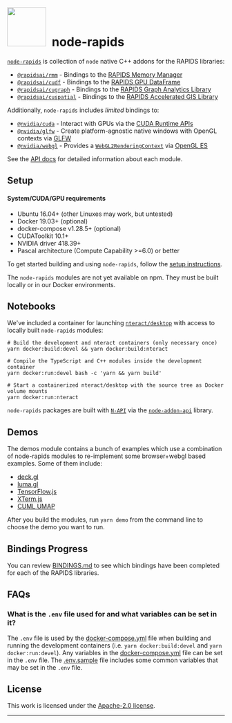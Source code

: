 # <div align="left"><img src="https://rapids.ai/assets/images/rapids_logo.png" width="90px"/>&nbsp; node-rapids

[`node-rapids`](https://github.com/rapidsai/node-rapids) is collection of `node` native C++ addons for the RAPIDS libraries:

* [`@rapidsai/rmm`](https://github.com/rapidsai/node-rapids/tree/main/modules/rmm) - Bindings to the [RAPIDS Memory Manager](https://github.com/rapidsai/rmm)
* [`@rapidsai/cudf`](https://github.com/rapidsai/node-rapids/tree/main/modules/cudf) - Bindings to the [RAPIDS GPU DataFrame](https://github.com/rapidsai/cudf)
* [`@rapidsai/cugraph`](https://github.com/rapidsai/node-rapids/tree/main/modules/cugraph) - Bindings to the [RAPIDS Graph Analytics Library](https://github.com/rapidsai/cugraph)
* [`@rapidsai/cuspatial`](https://github.com/rapidsai/node-rapids/tree/main/modules/cuspatial) - Bindings to the [RAPIDS Accelerated GIS Library](https://github.com/rapidsai/cuspatial)

Additionally, `node-rapids` includes _limited_ bindings to:

* [`@nvidia/cuda`](https://github.com/rapidsai/node-rapids/tree/main/modules/cuda) - Interact with GPUs via the [CUDA Runtime APIs](https://developer.nvidia.com/cuda-toolkit)
* [`@nvidia/glfw`](https://github.com/rapidsai/node-rapids/tree/main/modules/glfw) - Create platform-agnostic native windows with OpenGL contexts via [GLFW](https://github.com/glfw/glfw)
* [`@nvidia/webgl`](https://github.com/rapidsai/node-rapids/tree/main/modules/webgl) - Provides a [`WebGL2RenderingContext`](https://developer.mozilla.org/en-US/docs/Web/API/WebGL2RenderingContext) via [OpenGL ES](https://www.khronos.org/opengles)

See the [API docs](https://rapidsai.github.io/node-rapids/) for detailed information about each module.

## Setup

#### System/CUDA/GPU requirements

- Ubuntu 16.04+ (other Linuxes may work, but untested)
- Docker 19.03+ (optional)
- docker-compose v1.28.5+ (optional)
- CUDAToolkit 10.1+
- NVIDIA driver 418.39+
- Pascal architecture (Compute Capability >=6.0) or better

To get started building and using `node-rapids`, follow the [setup instructions](https://github.com/rapidsai/node-rapids/tree/main/docs/setup.md).

The `node-rapids` modules are not yet available on npm. They must be built locally or in our Docker environments.

## Notebooks

We've included a container for launching [`nteract/desktop`](https://nteract.io/desktop) with access to locally built `node-rapids` modules:

```shell
# Build the development and nteract containers (only necessary once)
yarn docker:build:devel && yarn docker:build:nteract

# Compile the TypeScript and C++ modules inside the development container
yarn docker:run:devel bash -c 'yarn && yarn build'

# Start a containerized nteract/desktop with the source tree as Docker volume mounts
yarn docker:run:nteract
```

`node-rapids` packages are built with [`N-API`](https://nodejs.org/api/n-api.html) via the [`node-addon-api`](https://github.com/nodejs/node-addon-api) library.


## Demos

The demos module contains a bunch of examples which use a combination of node-rapids modules to re-implement some browser+webgl based examples. Some of them include:

- [deck.gl](https://github.com/rapidsai/node-rapids/tree/main/modules/demo/deck/)
- [luma.gl](https://github.com/rapidsai/node-rapids/tree/main/modules/demo/luma/)
- [TensorFlow.js](https://github.com/rapidsai/node-rapids/tree/main/modules/demo/tfjs/)
- [XTerm.js](https://github.com/rapidsai/node-rapids/tree/main/modules/demo/xterm/)
- [CUML UMAP](https://github.com/rapidsai/node-rapids/tree/main/modules/demo/ipc/umap/)

After you build the modules, run `yarn demo` from the command line to choose the demo you want to run.

## Bindings Progress

You can review [BINDINGS.md](https://github.com/rapidsai/node-rapids/blob/main/BINDINGS.md) to see which bindings have been completed for each of the RAPIDS libraries.

## FAQs

### What is the `.env` file used for and what variables can be set in it?

The `.env` file is used by the [docker-compose.yml](https://github.com/rapidsai/node-rapids/tree/main/docker-compose.yml) file when building and running the development containers (i.e. `yarn docker:build:devel` and `yarn docker:run:devel`). Any variables in the [docker-compose.yml](https://github.com/rapidsai/node-rapids/tree/main/docker-compose.yml) file can be set in the `.env` file. The [.env.sample](https://github.com/rapidsai/node-rapids/tree/main/.env.sample) file includes some common variables that may be set in the `.env` file.

## License

This work is licensed under the [Apache-2.0 license](https://github.com/rapidsai/node-rapids/tree/main/LICENSE).

---
